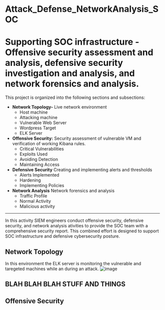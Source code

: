 # Attack_Defense_NetworkAnalysis_SOC
# Supporting SOC infrastructure - Offensive security assessment and analysis, defensive security investigation and analysis, and network forensics and analysis.

[comment]: # (02272022)

This project is organized into the following sections and subsections:
- **Network Topology-** Live network environment
    - Host machine
    - Attacking machine
    - Vulnerable Web Server
    - Wordpress Target
    - ELK Server
- **Offensive Security:** Security assessment of vulnerable VM and verification of working Kibana rules.
    - Critical Vulnerabilities
    - Exploits Used
    - Avoiding Detection
    - Maintaining Access   
- **Defensive Security** Creating and implementing alerts and thresholds
    - Alerts Implemented
    - Hardening
    - Implementing Policies
- **Network Analysis** Network forensics and analysis
    - Traffic Profile
    - Normal Activity
    - Malicious activity
___

In this activity SIEM engineers conduct offensive security, defensive security, and network analysis ativities to provide the SOC team with a comprehensive security report. This combined effort is designed to support SOC infrastructure and defensive cybersecurity posture. 

## Network Topology

In this environment the ELK server is monitoring the vulnerable and taregeted machines while an during an attack. 
![image](LINKTOIMAAGEINGITHUBREPOSITORY)

BLAH BLAH BLAH STUFF AND THINGS
---
## Offensive Security
